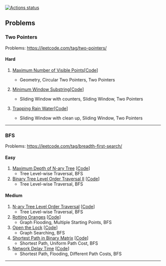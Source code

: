 

[![Actions status](https://github.com/kingychiu/target-permutation-importances/workflows/CI/badge.svg)](https://github.com/kingychiu/algorithm_problems/actions/workflows/main.yaml)

## Problems
### Two Pointers

Problems: https://leetcode.com/tag/two-pointers/

#### Hard

1. [Maximum Number of Visible Points](https://leetcode.com/problems/maximum-number-of-visible-points/)[[Code](https://github.com/kingychiu/algorithm_problems/blob/master/src/maximum_number_of_visible_points/solution.py)]
    - Geometry, Circular Two Pointers, Two Pointers

2. [Minimum Window Substring](https://leetcode.com/problems/minimum-window-substring/)[[Code](https://github.com/kingychiu/algorithm_problems/blob/master/src/minimum_window_substring/solution.py)]
    - Sliding Window with counters, Sliding Window, Two Pointers

3. [Trapping Rain Water](https://leetcode.com/problems/trapping-rain-water/)[[Code](https://github.com/kingychiu/algorithm_problems/blob/master/src/trapping_rain_water/solution.py)]
    - Sliding Window with clean up, Sliding Window, Two Pointers

---

### BFS

Problems: https://leetcode.com/tag/breadth-first-search/

#### Easy
1. [Maximum Depth of N-ary Tree](https://leetcode.com/problems/maximum-depth-of-n-ary-tree)
[[Code](https://github.com/kingychiu/algorithm_problems/blob/master/src/maximum_depth_of_n_ary_tree/solution.py)]
    - Tree Level-wise Traversal, BFS
2. [Binary Tree Level Order Traversal II](https://leetcode.com/problems/binary-tree-level-order-traversal-ii/)
[[Code](https://github.com/kingychiu/algorithm_problems/blob/master/src/binary_tree_level_order_traversal_ii/solution.py)]
    - Tree Level-wise Traversal, BFS
#### Medium
1. [N-ary Tree Level Order Traversal](https://leetcode.com/problems/n-ary-tree-level-order-traversal/)
[[Code](https://github.com/kingychiu/algorithm_problems/blob/master/src/n_ary_tree_level_order_traversal/solution.py)]
    - Tree Level-wise Traversal, BFS
2. [Rotting Oranges](https://leetcode.com/problems/rotting-oranges/)
[[Code](https://github.com/kingychiu/algorithm_problems/blob/master/src/rotting_oranges/solution.py)]
    - Graph Flooding, Multiple Starting Points, BFS
3. [Open the Lock](https://leetcode.com/problems/open-the-lock/)
[[Code](https://github.com/kingychiu/algorithm_problems/blob/master/src/open_the_lock/solution.py)]
    - Graph Searching, BFS
4. [Shortest Path in Binary Matrix](https://leetcode.com/problems/shortest-path-in-binary-matrix/)
[[Code]()]
    - Shortest Path, Uniform Path Cost, BFS
5. [Network Delay Time](https://leetcode.com/problems/network-delay-time/)
[[Code]()]
    - Shortest Path, Flooding, Different Path Costs, BFS
---
